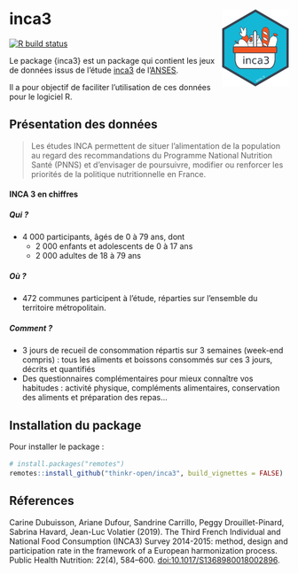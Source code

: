
<!-- README.md is generated from README.Rmd. Please edit that file -->

# inca3 <img src="man/figures/thinkr-hex-inca3.png" align="right" alt="" width="120" />

<!-- badges: start -->

[![R build
status](https://github.com/ThinkR-open/inca3/workflows/R-CMD-check/badge.svg)](https://github.com/ThinkR-open/inca3/actions)
<!-- badges: end -->

Le package {inca3} est un package qui contient les jeux de données issus
de l’étude
[inca3](https://www.anses.fr/fr/content/etude-inca-3-pr%C3%A9sentation)
de l’[ANSES](https://www.anses.fr).

Il a pour objectif de faciliter l’utilisation de ces données pour le
logiciel R.

## Présentation des données

> Les études INCA permettent de situer l’alimentation de la population
> au regard des recommandations du Programme National Nutrition Santé
> (PNNS) et d’envisager de poursuivre, modifier ou renforcer les
> priorités de la politique nutritionnelle en France.

#### INCA 3 en chiffres

##### Qui ?

  - 4 000 participants, âgés de 0 à 79 ans, dont
      - 2 000 enfants et adolescents de 0 à 17 ans
      - 2 000 adultes de 18 à 79 ans

##### Où ?

  - 472 communes participent à l’étude, réparties sur l’ensemble du
    territoire métropolitain.

##### Comment ?

  - 3 jours de recueil de consommation répartis sur 3 semaines (week-end
    compris) : tous les aliments et boissons consommés sur ces 3 jours,
    décrits et quantifiés
  - Des questionnaires complémentaires pour mieux connaître vos
    habitudes : activité physique, compléments alimentaires,
    conservation des aliments et préparation des repas…

<!-- description: end -->

## Installation du package

<!-- install: start -->

Pour installer le package :

``` r
# install.packages("remotes")
remotes::install_github("thinkr-open/inca3", build_vignettes = FALSE)
```

<!-- install: end -->

## Réferences

Carine Dubuisson, Ariane Dufour, Sandrine Carrillo, Peggy
Drouillet-Pinard, Sabrina Havard, Jean-Luc Volatier (2019). The Third
French Individual and National Food Consumption (INCA3) Survey
2014-2015: method, design and participation rate in the framework of a
European harmonization process. Public Health Nutrition: 22(4), 584–600.
[doi:10.1017/S1368980018002896](https://doi.org/10.1017/S1368980018002896).
